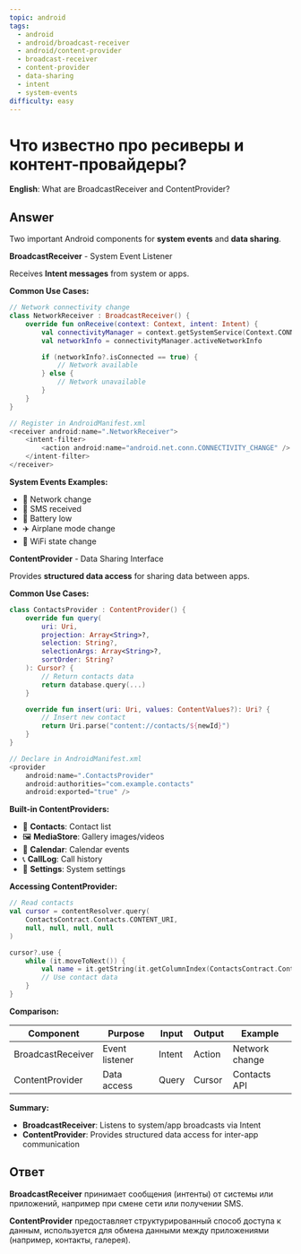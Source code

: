 ```yaml
---
topic: android
tags:
  - android
  - android/broadcast-receiver
  - android/content-provider
  - broadcast-receiver
  - content-provider
  - data-sharing
  - intent
  - system-events
difficulty: easy
---
```


# Что известно про ресиверы и контент-провайдеры?

**English**: What are BroadcastReceiver and ContentProvider?

## Answer

Two important Android components for **system events** and **data sharing**.

**BroadcastReceiver** - System Event Listener

Receives **Intent messages** from system or apps.

**Common Use Cases:**

```kotlin
// Network connectivity change
class NetworkReceiver : BroadcastReceiver() {
    override fun onReceive(context: Context, intent: Intent) {
        val connectivityManager = context.getSystemService(Context.CONNECTIVITY_SERVICE) as ConnectivityManager
        val networkInfo = connectivityManager.activeNetworkInfo

        if (networkInfo?.isConnected == true) {
            // Network available
        } else {
            // Network unavailable
        }
    }
}

// Register in AndroidManifest.xml
<receiver android:name=".NetworkReceiver">
    <intent-filter>
        <action android:name="android.net.conn.CONNECTIVITY_CHANGE" />
    </intent-filter>
</receiver>
```

**System Events Examples:**
- 📱 Network change
- 📧 SMS received
- 🔋 Battery low
- ✈️ Airplane mode change
- 📶 WiFi state change

**ContentProvider** - Data Sharing Interface

Provides **structured data access** for sharing data between apps.

**Common Use Cases:**

```kotlin
class ContactsProvider : ContentProvider() {
    override fun query(
        uri: Uri,
        projection: Array<String>?,
        selection: String?,
        selectionArgs: Array<String>?,
        sortOrder: String?
    ): Cursor? {
        // Return contacts data
        return database.query(...)
    }

    override fun insert(uri: Uri, values: ContentValues?): Uri? {
        // Insert new contact
        return Uri.parse("content://contacts/${newId}")
    }
}

// Declare in AndroidManifest.xml
<provider
    android:name=".ContactsProvider"
    android:authorities="com.example.contacts"
    android:exported="true" />
```

**Built-in ContentProviders:**
- 📇 **Contacts**: Contact list
- 🖼️ **MediaStore**: Gallery images/videos
- 📅 **Calendar**: Calendar events
- 📞 **CallLog**: Call history
- 📝 **Settings**: System settings

**Accessing ContentProvider:**

```kotlin
// Read contacts
val cursor = contentResolver.query(
    ContactsContract.Contacts.CONTENT_URI,
    null, null, null, null
)

cursor?.use {
    while (it.moveToNext()) {
        val name = it.getString(it.getColumnIndex(ContactsContract.Contacts.DISPLAY_NAME))
        // Use contact data
    }
}
```

**Comparison:**

| Component | Purpose | Input | Output | Example |
|-----------|---------|-------|--------|---------|
| BroadcastReceiver | Event listener | Intent | Action | Network change |
| ContentProvider | Data access | Query | Cursor | Contacts API |

**Summary:**

- **BroadcastReceiver**: Listens to system/app broadcasts via Intent
- **ContentProvider**: Provides structured data access for inter-app communication

## Ответ

**BroadcastReceiver** принимает сообщения (интенты) от системы или приложений, например при смене сети или получении SMS.

**ContentProvider** предоставляет структурированный способ доступа к данным, используется для обмена данными между приложениями (например, контакты, галерея).

